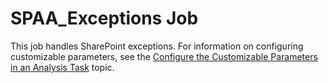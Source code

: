 # SPAA_Exceptions Job

This job handles SharePoint exceptions. For information on configuring customizable parameters, see
the
[Configure the Customizable Parameters in an Analysis Task](/docs/accessanalyzer/11.6/admin/jobs/job/configure/analysis/analysiscustomizableparameters.md)
topic.
